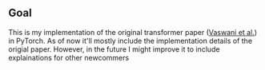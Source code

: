 ## Goal
This is my implementation of the original transformer paper ([Vaswani et al.](https://arxiv.org/abs/1706.03762)) in PyTorch.
As of now it'll mostly include the implementation details of the origial paper. However, in the future I might improve it to include explainations for other newcommers

